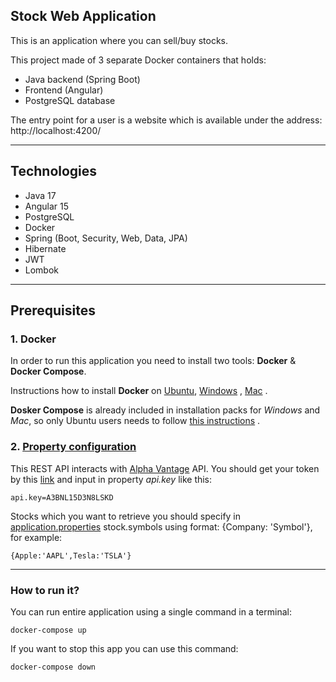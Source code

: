 ## Stock Web Application
This is an application where you can sell/buy stocks.

This project made of 3 separate Docker containers that holds:

- Java backend (Spring Boot)
- Frontend (Angular)
- PostgreSQL database

The entry point for a user is a website which is available under the address: http://localhost:4200/

---
## Technologies 

- Java 17
- Angular 15
- PostgreSQL
- Docker
- Spring (Boot, Security, Web, Data, JPA)
- Hibernate
- JWT
- Lombok
---

## Prerequisites

### 1. Docker

In order to run this application you need to install two tools: **Docker** & **Docker Compose**.

Instructions how to install **Docker** on [Ubuntu](https://docs.docker.com/install/linux/docker-ce/ubuntu/), [Windows](https://docs.docker.com/docker-for-windows/install/) , [Mac](https://docs.docker.com/docker-for-mac/install/) .

**Dosker Compose** is already included in installation packs for *Windows* and *Mac*, so only Ubuntu users needs to follow [this instructions](https://docs.docker.com/compose/install/) .

### 2. [Property configuration](StocksApplicationBackend%2Fsrc%2Fmain%2Fresources%2Fapplication.properties)
This REST API interacts with [Alpha Vantage](https://www.alphavantage.co/) API. You should get your token by this [link](https://www.alphavantage.co/support/#api-key) and input in property *api.key* like this:
```
api.key=A3BNL15D3N8LSKD
```
Stocks which you want to retrieve you should specify in [application.properties](StocksApplicationBackend%2Fsrc%2Fmain%2Fresources%2Fapplication.properties) stock.symbols using format:
{Company: 'Symbol'}, for example:

```
{Apple:'AAPL',Tesla:'TSLA'}
```
---

### How to run it?

You can run entire application using a single command in a terminal:

```
docker-compose up
```

If you want to stop this app you can use this command:

```
docker-compose down
```





